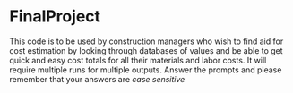 # FinalProject
This code is to be used by
construction managers who wish
to find aid for cost estimation
by looking through databases of
values and be able to get quick and easy cost totals for all their materials and labor costs. It will require multiple runs for multiple outputs. Answer the prompts and please remember that your answers are *case sensitive* 
